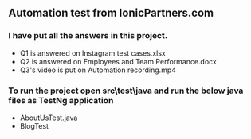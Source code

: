 ## Automation test from IonicPartners.com

### I have put all the answers  in this project.

- Q1 is answered on Instagram test cases.xlsx
- Q2 is answered on Employees and Team Performance.docx
- Q3's video is put on Automation recording.mp4

### To run the project open src\test\java and run the below java files as TestNg application
+ AboutUsTest.java
+ BlogTest
